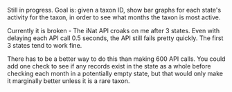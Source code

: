 Still in progress. Goal is: given a taxon ID, show bar graphs for each state's activity for the taxon, in order to see what months the taxon is most active.

Currently it is broken - The iNat API croaks on me after 3 states. Even with delaying each API call 0.5 seconds, the API still fails pretty quickly. The first 3 states tend to work fine. 

There has to be a better way to do this than making 600 API calls. You could add one check to see if any records exist in the state as a whole before checking each month in a potentially empty state, but that would only make it marginally better unless it is a rare taxon.
